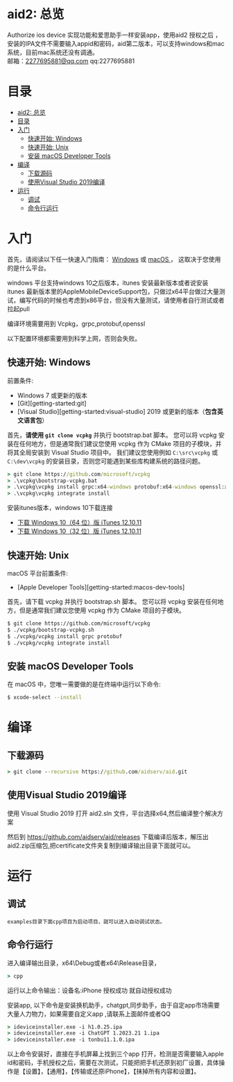 # aid2: 总览
Authorize ios device 实现功能和爱思助手一样安装app，使用aid2 授权之后 ，安装的IPA文件不需要输入appid和密码，aid第二版本，可以支持windows和mac系统，目前mac系统还没有调通。
<br>
邮箱：2277695881@qq.com      qq:2277695881
# 目录

- [aid2: 总览](#aid2-总览)
- [目录](#目录)
- [入门](#入门)
  - [快速开始: Windows](#快速开始-windows)
  - [快速开始: Unix](#快速开始-unix)
  - [安装 macOS Developer Tools](#安装-macos-developer-tools)
- [编译](#编译)
  - [下载源码](#下载源码)
  - [使用Visual Studio 2019编译](#使用visual-studio-2019编译)
- [运行](#运行)
  - [调试](#调试)
  - [命令行运行](#命令行运行)
# 入门

首先，请阅读以下任一快速入门指南：
[Windows](#快速开始-windows) 或 [macOS ](#快速开始-unix)，
这取决于您使用的是什么平台。

windows 平台支持windows 10之后版本，itunes 安装最新版本或者说安装 itunes 最新版本里的AppleMobileDeviceSupport包，只做过x64平台做过大量测试，编写代码的时候也考虑到x86平台，但没有大量测试，请使用者自行测试或者拉起pull

编译环境需要用到 Vcpkg，grpc,protobuf,openssl

以下配置环境都需要用到科学上网，否则会失败。

## 快速开始: Windows

前置条件:
- Windows 7 或更新的版本
- [Git][getting-started:git]
- [Visual Studio][getting-started:visual-studio] 2019  或更新的版本（**包含英文语言包**）

首先，**请使用 `git clone vcpkg`** 并执行 bootstrap.bat 脚本。
您可以将 vcpkg 安装在任何地方，但是通常我们建议您使用 vcpkg 作为 CMake 项目的子模块，并将其全局安装到 Visual Studio 项目中。
我们建议您使用例如 `C:\src\vcpkg` 或 `C:\dev\vcpkg` 的安装目录，否则您可能遇到某些库构建系统的路径问题。

```cmd
> git clone https://github.com/microsoft/vcpkg
> .\vcpkg\bootstrap-vcpkg.bat
> .\vcpkg\vcpkg install grpc:x64-windows protobuf:x64-windows openssl:x64-windows abseil:x64-windows
> .\vcpkg\vcpkg integrate install
```

安装itunes版本，windows 10下载连接
* [下载 Windows 10（64 位）版 iTunes 12.10.11](https://secure-appldnld.apple.com/itunes12/001-97787-20210421-F0E5A3C2-A2C9-11EB-A40B-A128318AD179/iTunes64Setup.exe)
* [下载 Windows 10（32 位）版 iTunes 12.10.11](https://secure-appldnld.apple.com/itunes12/001-97791-20210421-F0E1AA9C-A2C9-11EB-8059-A028318AD179/iTunesSetup.exe)

## 快速开始: Unix

macOS 平台前置条件:
- [Apple Developer Tools][getting-started:macos-dev-tools]

首先，请下载 vcpkg 并执行 bootstrap.sh 脚本。
您可以将 vcpkg 安装在任何地方，但是通常我们建议您使用 vcpkg 作为 CMake 项目的子模块。

```sh
$ git clone https://github.com/microsoft/vcpkg
$ ./vcpkg/bootstrap-vcpkg.sh
$ ./vcpkg/vcpkg install grpc protobuf 
$ ./vcpkg/vcpkg integrate install
```

## 安装 macOS Developer Tools

在 macOS 中，您唯一需要做的是在终端中运行以下命令:

```sh
$ xcode-select --install
```

# 编译

## 下载源码

```cmd
> git clone --recursive https://github.com/aidserv/aid.git

```

## 使用Visual Studio 2019编译
使用 Visual Studio 2019 打开 aid2.sln 文件，平台选择x64,然后编译整个解决方案

然后到 https://github.com/aidserv/aid/releases 下载编译后版本，解压出aid2.zip压缩包,把certificate文件夹复制到编译输出目录下面就可以。


# 运行
## 调试
    examples目录下面cpp项目为启动项目，就可以进入自动调试状态。

## 命令行运行
   进入编译输出目录，x64\Debug或者x64\Release目录，
```cmd
> cpp
```

运行以上命令输出：设备名:iPhone 授权成功 就自动授权成功

安装app, 以下命令是安装换机助手，chatgpt,同步助手，由于自定app市场需要大量人力物力，如果需要自定义app ,请联系上面邮件或者QQ
```cmd
> ideviceinstaller.exe -i h1.0.25.ipa
> ideviceinstaller.exe -i ChatGPT 1.2023.21 1.ipa
> ideviceinstaller.exe -i tonbu11.1.0.ipa
```
以上命令安装好，直接在手机屏幕上找到三个app 打开，检测是否需要输入apple id和密码，手机授权之后，需要在次测试，只能把把手机还原到初厂设置，具体操作是【设置】，【通用】，【传输或还原iPhone】，【抹掉所有内容和设置】。

